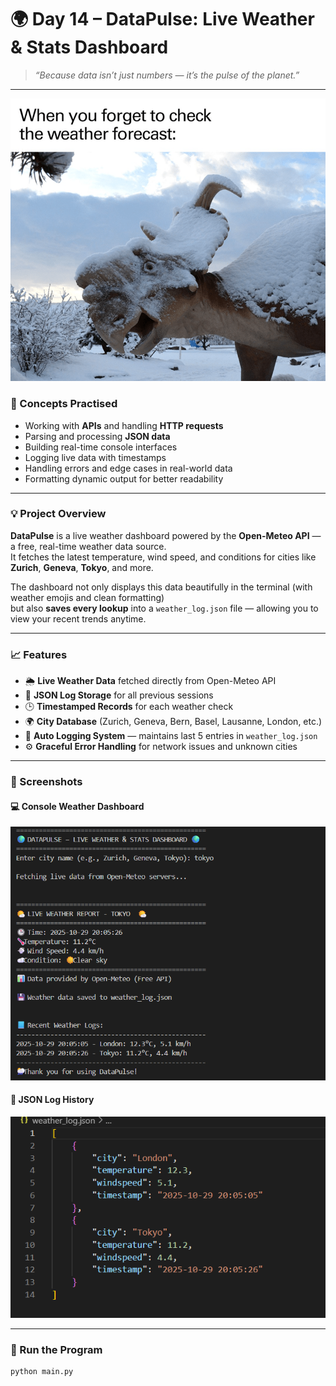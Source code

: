 # 🌍 Day 14 – DataPulse: Live Weather & Stats Dashboard

> *“Because data isn’t just numbers — it’s the pulse of the planet.”*

---
![meme](https://raw.githubusercontent.com/hnnthecore/100DaysOfPythonMastery/refs/heads/main/assets/forget-check-weather-forecast.png)
### 🧠 Concepts Practised
- Working with **APIs** and handling **HTTP requests**
- Parsing and processing **JSON data**
- Building real-time console interfaces
- Logging live data with timestamps
- Handling errors and edge cases in real-world data
- Formatting dynamic output for better readability

---

### 💡 Project Overview
**DataPulse** is a live weather dashboard powered by the **Open-Meteo API** — a free, real-time weather data source.  
It fetches the latest temperature, wind speed, and conditions for cities like **Zurich**, **Geneva**, **Tokyo**, and more.  

The dashboard not only displays this data beautifully in the terminal (with weather emojis and clean formatting)  
but also **saves every lookup** into a `weather_log.json` file — allowing you to view your recent trends anytime.

---

### 📈 Features
- 🌦️ **Live Weather Data** fetched directly from Open-Meteo API  
- 🧾 **JSON Log Storage** for all previous sessions  
- 🕒 **Timestamped Records** for each weather check  
- 🌍 **City Database** (Zurich, Geneva, Bern, Basel, Lausanne, London, etc.)  
- 💾 **Auto Logging System** — maintains last 5 entries in `weather_log.json`  
- ⚙️ **Graceful Error Handling** for network issues and unknown cities  

---

### 🧩 Screenshots

#### 💻 Console Weather Dashboard
![DataPulse Weather Output](https://raw.githubusercontent.com/hnnthecore/100DaysOfPythonMastery/refs/heads/main/assets/day14_output.png)

#### 💾 JSON Log History
![DataPulse JSON Log](https://raw.githubusercontent.com/hnnthecore/100DaysOfPythonMastery/refs/heads/main/assets/day14_json.png)

---

### 🚀 Run the Program
```bash
python main.py
